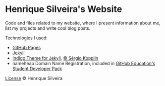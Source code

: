 Henrique Silveira's Website
======

Code and files related to my website, where I present information about me, list my projects and write cool blog posts.

Technologies I used:

* [GitHub Pages](https://pages.github.com)
* [Jekyll](https://jekyllrb.com)
* [Indigo Theme for Jekyll](https://github.com/sergiokopplin/indigo), [© Sérgio Kopplin](http://kopplin.mit-license.org/)
* nameheap Domain Name Registration, included in [GitHub Education's Student Developer Pack](https://education.github.com/pack)

[License](https://github.com/henrisilver/henrisilver.github.io/blob/master/LICENSE) © Henrique Silveira
